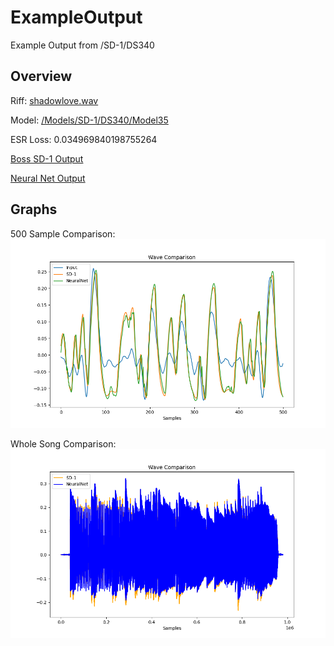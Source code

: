 # ExampleOutput
Example Output from /SD-1/DS340
## Overview
Riff: [shadowlove.wav](../Data/Inputs/shadowlove.wav)

Model: [/Models/SD-1/DS340/Model35](../Models/SD-1/DS340/Model35)

ESR Loss: 0.034969840198755264

[Boss SD-1 Output](./BossSD-1.wav)

[Neural Net Output](./NeuralNetwork.wav)

## Graphs
500 Sample Comparison:
![500 Sample Comparison](../Images/ExampleOutput/smallComparison.png)

Whole Song Comparison:
![Whole Song Comparsion:](../Images/ExampleOutput/wholeComparison.png)
